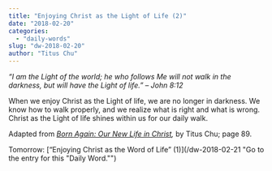 ```yaml
---
title: "Enjoying Christ as the Light of Life (2)"
date: "2018-02-20"
categories: 
  - "daily-words"
slug: "dw-2018-02-20"
author: "Titus Chu"
---
```


_“I am the Light of the world; he who follows Me will not walk in the darkness, but will have the Light of life.”_ _– John 8:12_

When we enjoy Christ as the Light of life, we are no longer in darkness. We know how to walk properly, and we realize what is right and what is wrong. Christ as the Light of life shines within us for our daily walk.

Adapted from _[Born Again: Our New Life in Christ](/book-born-again/ "Go to the listing for this book."),_ by Titus Chu; page 89.

Tomorrow: [“Enjoying Christ as the Word of Life” (1)](/dw-2018-02-21 "Go to the entry for this "Daily Word."")
